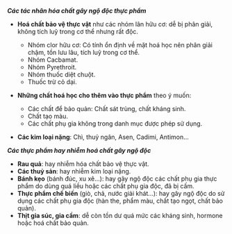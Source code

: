 ***Các tác nhân hóa chất gây ngộ độc thực phẩm*** 

- **Hoá chất bảo vệ thực vật** như các nhóm lân hữu cơ: dễ bị phân giải, không tích luỹ trong cơ thể nhưng rất độc.
  + Nhóm clor hữu cơ: Có tính ổn định về mặt hoá học nên phân giải chậm, tồn lưu lâu, tích luỹ trong cơ thể.
  + Nhóm Cacbamat.
  + Nhóm Pyrethroit.
  + Nhóm thuốc diệt chuột.
  + Thuốc trừ cỏ dại.

- **Những chất hoá học cho thêm vào thực phẩm** theo ý muốn:
  + Các chất để bảo quản: Chất sát trùng, chất kháng sinh.
  + Chất tạo màu.
  + Các chất phụ gia không trong danh mục được phép sử dụng.

- **Các kim loại nặng**: Chì, thuỷ ngân, Asen, Cadimi, Antimon...

***Các thực phẩm hay nhiễm hoá chất gây ngộ độc*** 

- **Rau quả**: hay nhiễm hóa chất bảo vệ thực vật.
- **Các thuỷ sản**: hay nhiễm kim loại nặng.
- **Bánh kẹo** (bánh đúc, xu xê...): hay gây ngộ độc các chất phụ gia thực phẩm do dùng quá liều hoặc các chất phụ gia độc, đã bị cấm.
- **Thực phẩm chế biến** (giò, chả, nước giải khát...): hay gây ngộ độc do sử dụng các chất phụ gia độc (hàn the, phẩm màu, chất tạo ngọt, chất bảo quản).
- **Thịt gia súc, gia cầm**: dễ còn tồn dư quá mức các kháng sinh, hormone hoặc hoá chất bảo quản.